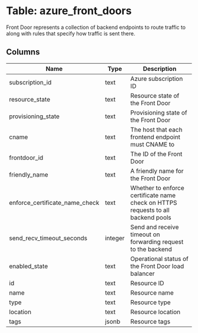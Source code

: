 
# Table: azure_front_doors
Front Door represents a collection of backend endpoints to route traffic to along with rules that specify how traffic is sent there.
## Columns
| Name        | Type           | Description  |
| ------------- | ------------- | -----  |
|subscription_id|text|Azure subscription ID|
|resource_state|text|Resource state of the Front Door|
|provisioning_state|text|Provisioning state of the Front Door|
|cname|text|The host that each frontend endpoint must CNAME to|
|frontdoor_id|text|The ID of the Front Door|
|friendly_name|text|A friendly name for the Front Door|
|enforce_certificate_name_check|text|Whether to enforce certificate name check on HTTPS requests to all backend pools|
|send_recv_timeout_seconds|integer|Send and receive timeout on forwarding request to the backend|
|enabled_state|text|Operational status of the Front Door load balancer|
|id|text|Resource ID|
|name|text|Resource name|
|type|text|Resource type|
|location|text|Resource location|
|tags|jsonb|Resource tags|
